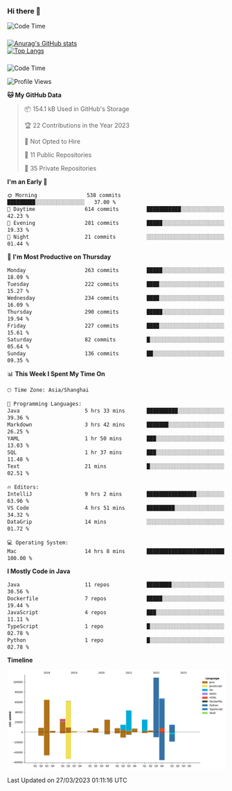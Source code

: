 ### Hi there 👋 

![Code Time](https://img.shields.io/endpoint?style=flat&url=https://codetime-api.datreks.com/badge/1061?logoColor=white%26project=%26recentMS=0%26showProject=false)

<!--
**Muyiafan/Muyiafan** is a ✨ _special_ ✨ repository because its `README.md` (this file) appears on your GitHub profile.

Here are some ideas to get you started:

- 🔭 I’m currently working on ...
- 🌱 I’m currently learning ...
- 👯 I’m looking to collaborate on ...
- 🤔 I’m looking for help with ...
- 💬 Ask me about ...
- 📫 How to reach me: ...
- 😄 Pronouns: ...
- ⚡ Fun fact: ...
-->

### 

[![Anurag's GitHub stats](https://github-readme-stats.vercel.app/api?username=Muyiafan)](https://github.com/anuraghazra/github-readme-stats)
<br>
[![Top Langs](https://github-readme-stats.vercel.app/api/top-langs/?username=Muyiafan)](https://github.com/anuraghazra/github-readme-stats)

### 

<!--START_SECTION:waka-->
![Code Time](http://img.shields.io/badge/Code%20Time-5%2C681%20hrs%2014%20mins-blue)

![Profile Views](http://img.shields.io/badge/Profile%20Views-0-blue)

**🐱 My GitHub Data** 

> 📦 154.1 kB Used in GitHub's Storage 
 > 
> 🏆 22 Contributions in the Year 2023
 > 
> 🚫 Not Opted to Hire
 > 
> 📜 11 Public Repositories 
 > 
> 🔑 35 Private Repositories 
 > 
**I'm an Early 🐤** 

```text
🌞 Morning                538 commits         █████████░░░░░░░░░░░░░░░░   37.00 % 
🌆 Daytime                614 commits         ███████████░░░░░░░░░░░░░░   42.23 % 
🌃 Evening                281 commits         █████░░░░░░░░░░░░░░░░░░░░   19.33 % 
🌙 Night                  21 commits          ░░░░░░░░░░░░░░░░░░░░░░░░░   01.44 % 
```
📅 **I'm Most Productive on Thursday** 

```text
Monday                   263 commits         █████░░░░░░░░░░░░░░░░░░░░   18.09 % 
Tuesday                  222 commits         ████░░░░░░░░░░░░░░░░░░░░░   15.27 % 
Wednesday                234 commits         ████░░░░░░░░░░░░░░░░░░░░░   16.09 % 
Thursday                 290 commits         █████░░░░░░░░░░░░░░░░░░░░   19.94 % 
Friday                   227 commits         ████░░░░░░░░░░░░░░░░░░░░░   15.61 % 
Saturday                 82 commits          █░░░░░░░░░░░░░░░░░░░░░░░░   05.64 % 
Sunday                   136 commits         ██░░░░░░░░░░░░░░░░░░░░░░░   09.35 % 
```


📊 **This Week I Spent My Time On** 

```text
🕑︎ Time Zone: Asia/Shanghai

💬 Programming Languages: 
Java                     5 hrs 33 mins       ██████████░░░░░░░░░░░░░░░   39.36 % 
Markdown                 3 hrs 42 mins       ███████░░░░░░░░░░░░░░░░░░   26.25 % 
YAML                     1 hr 50 mins        ███░░░░░░░░░░░░░░░░░░░░░░   13.03 % 
SQL                      1 hr 37 mins        ███░░░░░░░░░░░░░░░░░░░░░░   11.48 % 
Text                     21 mins             █░░░░░░░░░░░░░░░░░░░░░░░░   02.51 % 

🔥 Editors: 
IntelliJ                 9 hrs 2 mins        ████████████████░░░░░░░░░   63.96 % 
VS Code                  4 hrs 51 mins       █████████░░░░░░░░░░░░░░░░   34.32 % 
DataGrip                 14 mins             ░░░░░░░░░░░░░░░░░░░░░░░░░   01.72 % 

💻 Operating System: 
Mac                      14 hrs 8 mins       █████████████████████████   100.00 % 
```

**I Mostly Code in Java** 

```text
Java                     11 repos            ████████░░░░░░░░░░░░░░░░░   30.56 % 
Dockerfile               7 repos             █████░░░░░░░░░░░░░░░░░░░░   19.44 % 
JavaScript               4 repos             ███░░░░░░░░░░░░░░░░░░░░░░   11.11 % 
TypeScript               1 repo              █░░░░░░░░░░░░░░░░░░░░░░░░   02.78 % 
Python                   1 repo              █░░░░░░░░░░░░░░░░░░░░░░░░   02.78 % 
```



**Timeline**

![Lines of Code chart](https://raw.githubusercontent.com/Muyiafan/Muyiafan/main/assets/bar_graph.png)


 Last Updated on 27/03/2023 01:11:16 UTC
<!--END_SECTION:waka-->
